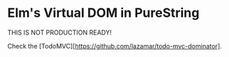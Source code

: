 # Elm's Virtual DOM in PureString

THIS IS NOT PRODUCTION READY!

Check the [TodoMVC][https://github.com/lazamar/todo-mvc-dominator].